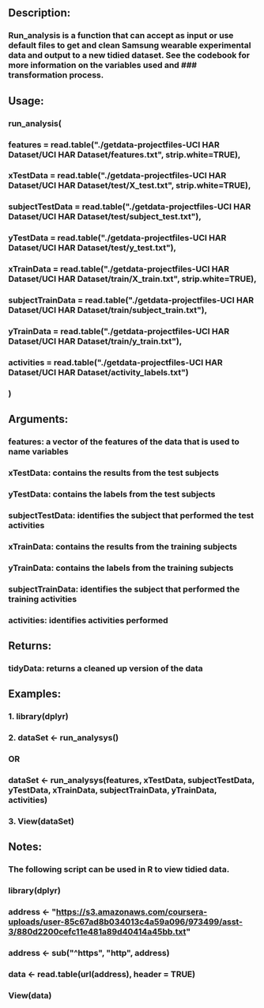 ## Description:
### Run_analysis is a function that can accept as input or use default files to get and clean Samsung wearable experimental data and output to a new tidied dataset. See the codebook for more information on the variables used and ### transformation process.

## Usage:
### run_analysis(
### 	features = read.table("./getdata-projectfiles-UCI HAR Dataset/UCI HAR Dataset/features.txt", strip.white=TRUE),
###     xTestData = read.table("./getdata-projectfiles-UCI HAR Dataset/UCI HAR Dataset/test/X_test.txt", strip.white=TRUE),
###     subjectTestData = read.table("./getdata-projectfiles-UCI HAR Dataset/UCI HAR Dataset/test/subject_test.txt"),
###     yTestData = read.table("./getdata-projectfiles-UCI HAR Dataset/UCI HAR Dataset/test/y_test.txt"),
###     xTrainData = read.table("./getdata-projectfiles-UCI HAR Dataset/UCI HAR Dataset/train/X_train.txt", strip.white=TRUE),
###     subjectTrainData = read.table("./getdata-projectfiles-UCI HAR Dataset/UCI HAR Dataset/train/subject_train.txt"),
###     yTrainData = read.table("./getdata-projectfiles-UCI HAR Dataset/UCI HAR Dataset/train/y_train.txt"),
###     activities = read.table("./getdata-projectfiles-UCI HAR Dataset/UCI HAR Dataset/activity_labels.txt")
### )

## Arguments:
###     features: a vector of the features of the data that is used to name variables 
###     xTestData: contains the results from the test subjects
###     yTestData: contains the labels from the test subjects
###     subjectTestData: identifies the subject that performed the test activities
###     xTrainData: contains the results from the training subjects
###     yTrainData: contains the labels from the training subjects
###     subjectTrainData: identifies the subject that performed the training activities
###     activities: identifies activities performed

## Returns:
###     tidyData: returns a cleaned up version of the data
	
## Examples:
### 1. 	library(dplyr)

### 2.  dataSet <- run_analysys()

### 	OR

### 	dataSet <- run_analysys(features, xTestData, subjectTestData, yTestData, xTrainData, subjectTrainData, yTrainData, activities)
	
### 3. 	View(dataSet)

## Notes:
### The following script can be used in R to view tidied data.

### library(dplyr)
### address <- "https://s3.amazonaws.com/coursera-uploads/user-85c67ad8b034013c4a59a096/973499/asst-3/880d2200cefc11e481a89d40414a45bb.txt"
### address <- sub("^https", "http", address)
### data <- read.table(url(address), header = TRUE) 
### View(data)
